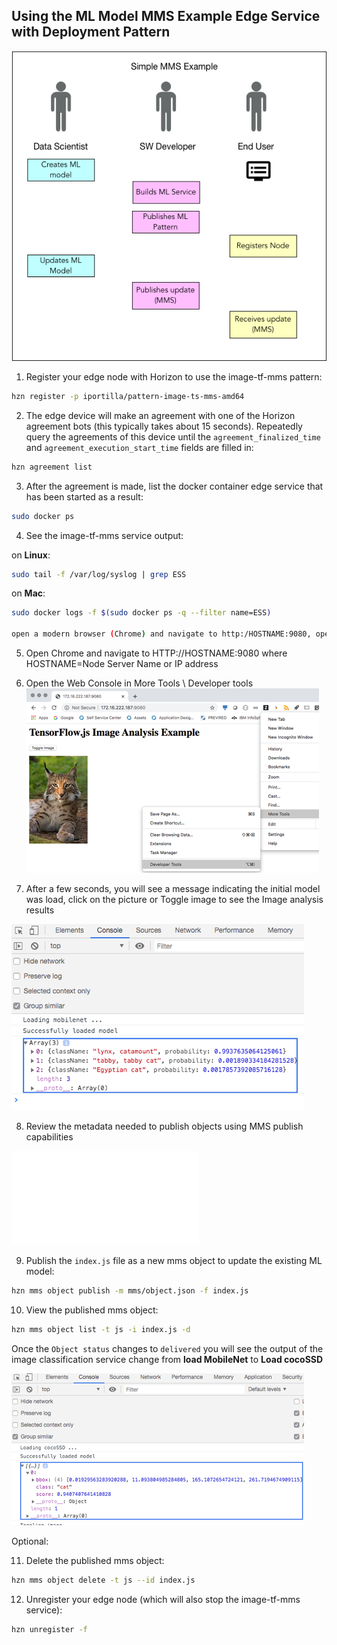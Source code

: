## <a id=using-image-mms-pattern></a> Using the ML Model MMS Example Edge Service with Deployment Pattern

![MMS Example workflow](MMSExample.png)

1. Register your edge node with Horizon to use the image-tf-mms pattern:

```bash
hzn register -p iportilla/pattern-image-ts-mms-amd64
```

2. The edge device will make an agreement with one of the Horizon agreement bots (this typically takes about 15 seconds). Repeatedly query the agreements of this device until the `agreement_finalized_time` and `agreement_execution_start_time` fields are filled in:

```bash
hzn agreement list
```

3. After the agreement is made, list the docker container edge service that has been started as a result:

``` bash
sudo docker ps
```

4. See the image-tf-mms service output:

  on **Linux**:

  ```bash
  sudo tail -f /var/log/syslog | grep ESS
  ```

  on **Mac**:

  ```bash
  sudo docker logs -f $(sudo docker ps -q --filter name=ESS)

  open a modern browser (Chrome) and navigate to http:/HOSTNAME:9080, open Developer tools and watch the Web Console (HOSTNAME or IP or your node)
  ```
5. Open Chrome and navigate to HTTP://HOSTNAME:9080 where HOSTNAME=Node Server Name or IP address


6. Open the Web Console in More Tools \ Developer tools
![MMS Example page](demo.png)

7. After a few seconds, you will see a message indicating the initial model was load, click on the picture or Toggle image to see the Image analysis results

![MMS Example console](console1.png)


8. Review the metadata needed to publish objects using MMS publish capabilities

![MMS Example object json](/mms/object.json)

9. Publish the `index.js` file as a new mms object to update the existing ML model:
```bash
hzn mms object publish -m mms/object.json -f index.js
```

10. View the published mms object:
```bash
hzn mms object list -t js -i index.js -d
```

Once the `Object status` changes to `delivered` you will see the output of the image classification service change
from **load MobileNet**
to **Load cocoSSD**

![MMS Example console after](console2.png)


Optional:

11. Delete the published mms object:
```bash
hzn mms object delete -t js --id index.js
```

12. Unregister your edge node (which will also stop the image-tf-mms service):

```bash
hzn unregister -f
```
